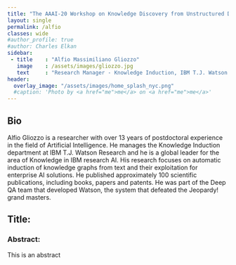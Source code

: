 ```yaml
---
title: "The AAAI-20 Workshop on Knowledge Discovery from Unstructured Data in Financial Services"
layout: single
permalink: /alfio
classes: wide
#author_profile: true
#author: Charles Elkan
sidebar:
 - title    : "Alfio Massimiliano Gliozzo"
   image    : /assets/images/gliozzo.jpg
   text     : "Research Manager - Knowledge Induction, IBM T.J. Watson Research"
header:
  overlay_image: "/assets/images/home_splash_nyc.png"
  #caption: 'Photo by <a href="me">me</a> on <a href="me">me</a>'
---
```

<h2>Bio</h2>

Alfio Gliozzo is a researcher with over 13 years of postdoctoral experience in the field of Artificial Intelligence. He manages the Knowledge Induction department at IBM T.J. Watson Research and he is a global leader for the area of Knowledge in IBM research AI. His research focuses on automatic induction of knowledge graphs from text and their exploitation for enterprise AI solutions. He published approximately 100 scientific publications, including books, papers and patents. He was part of the Deep QA team that developed Watson, the system that defeated the Jeopardy! grand masters.

<h2>Title: </h2>
<h3>Abstract:</h3> This is an abstract